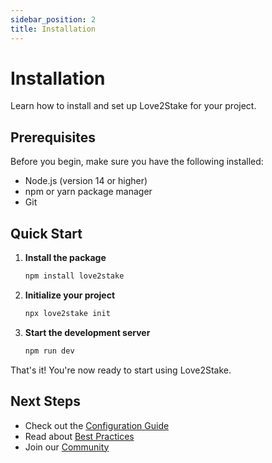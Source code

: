```yaml
---
sidebar_position: 2
title: Installation
---
```


# Installation

Learn how to install and set up Love2Stake for your project.

## Prerequisites

Before you begin, make sure you have the following installed:

- Node.js (version 14 or higher)
- npm or yarn package manager
- Git

## Quick Start

1. **Install the package**
   ```bash
   npm install love2stake
   ```

2. **Initialize your project**
   ```bash
   npx love2stake init
   ```

3. **Start the development server**
   ```bash
   npm run dev
   ```

That's it! You're now ready to start using Love2Stake.

## Next Steps

- Check out the [Configuration Guide](../configuration)
- Read about [Best Practices](../best-practices)
- Join our [Community](https://discord.gg/love2stake)
